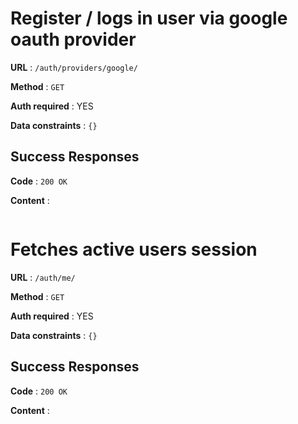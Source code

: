 # Register / logs in user via google oauth provider

**URL** : `/auth/providers/google/`

**Method** : `GET`

**Auth required** : YES

**Data constraints** : `{}`

## Success Responses

**Code** : `200 OK`

**Content** :

```json

```

# Fetches active users session

**URL** : `/auth/me/`

**Method** : `GET`

**Auth required** : YES

**Data constraints** : `{}`

## Success Responses

**Code** : `200 OK`

**Content** :

```json

```
